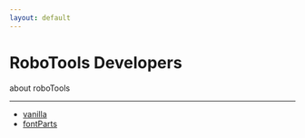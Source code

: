 ```yaml
---
layout: default
---
```


# RoboTools Developers

about roboTools

----

* [vanilla](http://vanilla.robotools.dev)
* [fontParts](http://fontParts.robotools.dev)
